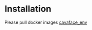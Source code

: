 # Installation

Please pull docker images [cavaface_env](https://hub.docker.com/r/cavall/cavaface_env)